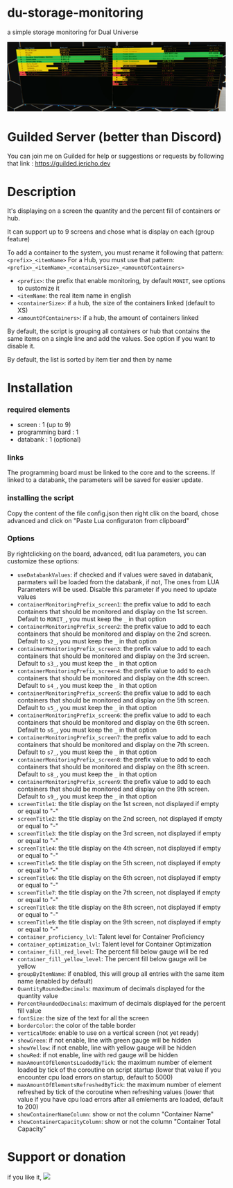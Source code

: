 # du-storage-monitoring
a simple storage monitoring for Dual Universe

![Img001](https://github.com/Jericho1060/du-storage-monitoring/blob/main/du-storage-monitoring.png?raw=true)

# Guilded Server (better than Discord)

You can join me on Guilded for help or suggestions or requests by following that link : https://guilded.jericho.dev

# Description

It's displaying on a screen the quantity and the percent fill of containers or hub.

It can support up to 9 screens and chose what is display on each (group feature)

To add a container to the system, you must rename it following that pattern: `<prefix>_<itemName>`
For a Hub, you must use that pattern: `<prefix>_<itemName>_<containserSize>_<amountOfContainers>`

- `<prefix>`: the prefix that enable monitoring, by default `MONIT`, see options to customize it
- `<itemName`: the real item name in english
- `<containerSize>`: if a hub, the size of the containers linked (default to XS)
- `<amountOfContainers>`: if a hub, the amount of containers linked

By default, the script is grouping all containers or hub that contains the same items on a single line and add the values. See option if you want to disable it.

By default, the list is sorted by item tier and then by name

# Installation

### required elements
 
 - screen : 1 (up to 9)
 - programming bard : 1
 - databank : 1 (optional)
 
### links

The programming board must be linked to the core and to the screens.
If linked to a databank, the parameters will be saved for easier update.

### installing the script

Copy the content of the file config.json then right clik on the board, chose advanced and click on "Paste Lua configuraton from clipboard"

### Options

By rightclicking on the board, advanced, edit lua parameters, you can customize these options:

- `useDatabankValues`: if checked and if values were saved in databank, parmaters will be loaded from the databank, if not, The ones from LUA Parameters will be used. Disable this parameter if you need to update values
- `containerMonitoringPrefix_screen1`: the prefix value to add to each containers that should be monitored and display on the 1st screen. Default to `MONIT_`, you must keep the `_` in that option
- `containerMonitoringPrefix_screen2`: the prefix value to add to each containers that should be monitored and display on the 2nd screen. Default to `s2_`, you must keep the `_` in that option
- `containerMonitoringPrefix_screen3`: the prefix value to add to each containers that should be monitored and display on the 3rd screen. Default to `s3_`, you must keep the `_` in that option
- `containerMonitoringPrefix_screen4`: the prefix value to add to each containers that should be monitored and display on the 4th screen. Default to `s4_`, you must keep the `_` in that option
- `containerMonitoringPrefix_screen5`: the prefix value to add to each containers that should be monitored and display on the 5th screen. Default to `s5_`, you must keep the `_` in that option
- `containerMonitoringPrefix_screen6`: the prefix value to add to each containers that should be monitored and display on the 6th screen. Default to `s6_`, you must keep the `_` in that option
- `containerMonitoringPrefix_screen7`: the prefix value to add to each containers that should be monitored and display on the 7th screen. Default to `s7_`, you must keep the `_` in that option
- `containerMonitoringPrefix_screen8`: the prefix value to add to each containers that should be monitored and display on the 8th screen. Default to `s8_`, you must keep the `_` in that option
- `containerMonitoringPrefix_screen9`: the prefix value to add to each containers that should be monitored and display on the 9th screen. Default to `s9_`, you must keep the `_` in that option 
- `screenTitle1`: the title display on the 1st screen, not displayed if empty or equal to "-"
- `screenTitle2`: the title display on the 2nd screen, not displayed if empty or equal to "-"
- `screenTitle3`: the title display on the 3rd screen, not displayed if empty or equal to "-"
- `screenTitle4`: the title display on the 4th screen, not displayed if empty or equal to "-"
- `screenTitle5`: the title display on the 5th screen, not displayed if empty or equal to "-"
- `screenTitle6`: the title display on the 6th screen, not displayed if empty or equal to "-"
- `screenTitle7`: the title display on the 7th screen, not displayed if empty or equal to "-"
- `screenTitle8`: the title display on the 8th screen, not displayed if empty or equal to "-"
- `screenTitle9`: the title display on the 9th screen, not displayed if empty or equal to "-"
- `container_proficiency_lvl`: Talent level for Container Proficiency
- `container_optimization_lvl`: Talent level for Container Optimization
- `container_fill_red_level`: The percent fill below gauge will be red
- `container_fill_yellow_level`: The percent fill below gauge will be yellow
- `groupByItemName`: if enabled, this will group all entries with the same item name (enabled by default)
- `QuantityRoundedDecimals`: maximum of decimals displayed for the quantity value
- `PercentRoundedDecimals`: maximum of decimals displayed for the percent fill value
- `fontSize`: the size of the text for all the screen
- `borderColor`: the color of the table border
- `verticalMode`: enable to use on a vertical screen (not yet ready)
- `showGreen`: if not enable, line with green gauge will be hidden
- `showYellow`: if not enable, line with yellow gauge will be hidden
- `showRed`: if not enable, line with red gauge will be hidden
- `maxAmountOfElementsLoadedByTick`: the maximum number of element loaded by tick of the coroutine on script startup (lower that value if you encounter cpu load errors on startup, default to 5000)
- `maxAmountOfElementsRefreshedByTick`: the maximum number of element refreshed by tick of the coroutine when refreshing values (lower that value if you have cpu load errors after all emlements are loaded, default to 200)
- `showContainerNameColumn`: show or not the column "Container Name"
- `showContainerCapacityColumn`: show or not the column "Container Total Capacity"

# Support or donation

if you like it, [<img src="https://github.com/Jericho1060/DU-Industry-HUD/blob/main/ressources/images/ko-fi.png?raw=true" width="150">](https://ko-fi.com/jericho1060)
